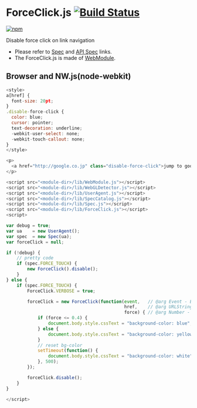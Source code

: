 # ForceClick.js [![Build Status](https://travis-ci.org/uupaa/ForceClick.js.svg)](https://travis-ci.org/uupaa/ForceClick.js)

[![npm](https://nodei.co/npm/uupaa.forceclick.js.svg?downloads=true&stars=true)](https://nodei.co/npm/uupaa.forceclick.js/)

Disable force click on link navigation

- Please refer to [Spec](https://github.com/uupaa/ForceClick.js/wiki/) and [API Spec](https://github.com/uupaa/ForceClick.js/wiki/ForceClick) links.
- The ForceClick.js is made of [WebModule](https://github.com/uupaa/WebModule).

## Browser and NW.js(node-webkit)

```js
<style>
a[href] {
  font-size: 20pt;
}
.disable-force-click {
  color: blue;
  cursor: pointer;
  text-decoration: underline;
  -webkit-user-select: none;
  -webkit-touch-callout: none;
}
</style>

<p>
  <a href="http://google.co.jp" class="disable-force-click">jump to google</a>
</p>

<script src="<module-dir>/lib/WebModule.js"></script>
<script src="<module-dir>/lib/WebGLDetector.js"></script>
<script src="<module-dir>/lib/UserAgent.js"></script>
<script src="<module-dir>/lib/SpecCatalog.js"></script>
<script src="<module-dir>/lib/Spec.js"></script>
<script src="<module-dir>/lib/ForceClick.js"></script>
<script>

var debug = true;
var ua    = new UserAgent();
var spec  = new Spec(ua);
var forceClick = null;

if (!debug) {
    // pretty code
    if (spec.FORCE_TOUCH) {
        new ForceClick().disable();
    }
} else {
    if (spec.FORCE_TOUCH) {
        ForceClick.VERBOSE = true;

        forceClick = new ForceClick(function(event,   // @arg Event - Event Object
                                             href,    // @arg URLString - href value
                                             force) { // @arg Number - force touch value. 0.0 - 1.0
            if (force <= 0.4) {
                document.body.style.cssText = "background-color: blue";
            } else {
                document.body.style.cssText = "background-color: yellow";
            }
            // reset bg-color
            setTimeout(function() {
                document.body.style.cssText = "background-color: white";
            }, 500);
        });

        forceClick.disable();
    }
}

</script>
```


